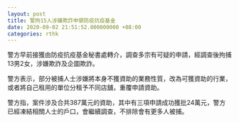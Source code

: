 ```yaml
---
layout: post
title: 警拘15人涉嫌欺詐申領防疫抗疫基金
date: 2020-09-02 21:51:52.000000000 +08:00
categories: rthk
---
```


警方早前接獲由防疫抗疫基金秘書處轉介，調查多宗有可疑的申請，經調查後拘捕13男2女，涉嫌欺詐及企圖欺詐。

警方表示，部分被捕人士涉嫌將本身不獲資助的業務性質，改為可獲資助的行業，或者將自己租用的單位分租予不同店舖，重覆申請資助。

警方指，案件涉及合共387萬元的資助，其中有三項申請成功獲批24萬元，警方已經凍結相關人士的戶口，會繼續調查，不排除會有更多人被捕。
